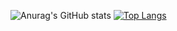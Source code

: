 <!-- [![0YX's GitHub stats](https://github-readme-stats.vercel.app/api?username=0YX)](https://github.com/anuraghazra/github-readme-stats) -->
![Anurag's GitHub stats](https://github-readme-stats.vercel.app/api?username=0YX&show_icons=true&theme=dracula)
[![Top Langs](https://github-readme-stats.vercel.app/api/top-langs/?username=0YX&layout=compact)](https://github.com/anuraghazra/github-readme-stats)

